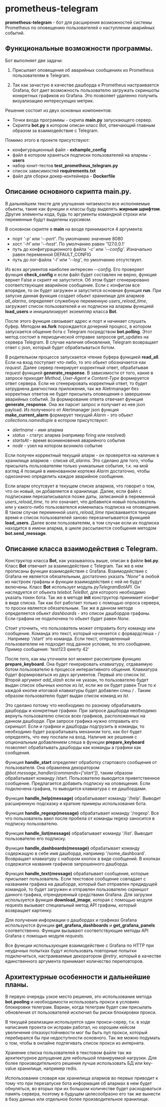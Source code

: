 # prometheus-telegram

**prometheus-telegram** - бот для расширения возможностей системы Prometheus по оповещению пользователей о наступлении аварийных событий.


## Функциональные возможности программы.

Бот выполняет две задачи:

1. Присылает оповещения об аварийных сообщениях из Prometheus пользователям в Telegram. 

2. Так как зачастую в качестве дашборда к Prometheus настраивается Grafana, 
бот дает возможность пользователю загружать скриншоты конкретных графиков из Grafana. 
Это позволяет удаленно получить визуализацию интересующих метрик.

Решение состоит из двух основных компонентов:
 - Точки входа программы - скрипа **main.py** запускающего сервер.
 - Скрипта **bot.py** в котором описан класс Bot, отвечающий главным образом за взаимодействие с Telegram.


Помимо этого в проекте присутствуют: 

 - конфигурационный файл - **exhample_config**
 - файл в котором храняться подписки пользователей на алармы - **users**
 - набор юнит-тестов **test_prometheus_telegram.py**
 - список зависимостей **requirements.txt**
 - файл для сборки докер-контейнера - **Dockerfile**



## Описание основного скрипта main.py.

В дальнейшем тексте для улучшения читаемости все исполняемые обьекты, такие как функции и классы буду выделять **жирным шрифтом**. Другие элементы кода, будь то аргументы командной строки или переменные будут выделены *курсивом*.


В основном скрипте в __main__ на входе принимаются 4 аргумента:

 - порт *'-p'* или *'--port'*. По умолчанию значение 8080
 - хост *'-H'* или *'--host'*. По умолчанию равен '127.0.0.1'
 - путь до конфигурационного файла *'-c'* или *'--config'*. Изначально равен переменной DEFAULT_CONFIG
 - путь до лог-файла *'-l'* или *'--log'*, по умолчанию отсутствует.

Из всех аргументов наиболее интересен *--config*. Его проверяет функция **check_config** и если файл будет составлен не верно, 
функция вернет False и скрипт не запустится. Об этом будет сгенерировано соответствующее аварийное сообщение.
Если с конфигом все впорядке, то он будет загружен и запустится основная функция **run**.
При запуске данная функция создает обьект хранилище для алармов *all_alarms*, определяет служебную переменную *users_reload_time*, загружает список пользователей и их подписки на алармы функцией **load_users** и инициализирует экземпляр класса **Bot**.

После этого функция связывает адрес и порт и начинает слушать буфер.
Методом **os.fork** порождается дочерний процесс, в котором запускается общение бота с Telegram посредством **bot.polling**.
Этот метод состоит в периодической отправке запросов get_updates на сервера Telegram. В случае наличия обновления, Telegram возвращает
ответ с json, который будет обрабатываться ботом.

В родительком процессе запускается чтение буфера функцией **read_all**. Если на вход поступает что-либо, то это обьект обозначается как *request*.
Далее сервер генерирует корректный ответ, обрабатывая *request* функцией **generate_response**.
В зависимости от того, какие в запросе приходят *Method*, *User-Agent* и *Content-Type* формируется ответ сервера. Если не сгенерировать корректный ответ, то будет затруднена диагностика приложения, так же Aletrmanager без корректных ответов не будет присылать оповещения о завершении аварийных событий.
За формирование ответа отвечает функция **generate_response**. Она же парсит запрос и получает из нее json payload.
Из полученого от Alertmanager json функция **make_current_alarm** формирует текущий *Alarm* - это обьект *collections.namedtuple* в
котором присутствуют:
 - *alertname* - имя аларма 
 - *status* - статус аларма (например firing или resolved) 
 - *startsAt* - время возникновения аварийного события  
 - *node* - узел на котором возникло событие 


Если получен корректный текущий аларм - он проверется на наличие в хранилище алармов - списке *all_alarms*. Это сделано для того, чтобы 
присылать пользователям только уникальные события, т.к. на мой взгляд 4 позиций в именованном кортеже *Alarm* достаточно, чтобы однозначно определить каждое аварийное сообщение.


Если аларм отсутсвует в текущем списке алармов, что говорит о том, что он новый, он добавляется в хранилище. 
Далее, если файл с подписками перезаписывался позже даты, записанной в переменной *users_reload_time*, то это означает, что добавился новый пользователь или у какого-либо пользователся изменилась подписка на оповещения.
В таком случае переменной *users_reload_time* присваивается текущее время и список пользователей заново перезачитывается функцией **load_users**.
Далее всем пользователям, в том случае если их подписка находится в имени аларма, в цикле рассылаются сообщения методом **bot.send_message**.



## Описание класса взаимодействия с Telegram.

Конструктор класса **Bot**, как указывалось выше, описан в файле **bot.py**.
Класс **Bot** отвечает за взаимодействие с Telegram. Так же в нем прописаны функции взаимодействия с Grafana.
Взаимодействие с Grafana не является обязательным, достаточно указать *"None"* в любой из настроек графаны и функции взаимодействия с ней не будут включены.
Класс **Bot** использует модуль *pyTelegramBotAPI*. Он наследуется от обьекта *telebot.TeleBot*, для которого необходимо указать токен бота.
Так же в методе __init__ конструктор принимает конфиг в виде списка.
Так как бот работает только с помощью опроса сервера, то проски является обязательным.
Так же в данном методе определяется обьект *dashboards* - это список дашбордов графаны. Если графана не подключена то обьект будет равен *None*.


Стоит уточнить, что пользователь может отправить боту команду или сообщение. Команда это текст, который начинается с форвардслеша - / . Например '/start' это команда. Если текст, отправленный пользователем не подходит под данное условие, то это сообщение. Пример сообщения: 'test123 qwerty 42'

После того, как мы уточнили эот момент рассмотрим функцию **prepare_keyboard**. Она будет генерировать клавиатуру, отдаваемую ботом пользователю в процессе интерактивного общения. Клавиатура будет формироваться из двух аргументов. Первый это список *lst*. Второй аргумент *add_slash* если не указан, то пользователю будет выдан список обычных кнопок из *lst*, если же он будет равен True то к каждой кнопке итоговой клавиатуры будет добавлен слеш / . Таким образом пользователю будет выдан список команд из *lst*. 

Это сделано потому что необходимо по разному обрабатывать дашборды и конкретные графики. При запросе дашборда необходимо вернуть пользователю список всех графиков, расположенных на данном дашборде. При запросе графика нужно отправить его скриншот.
Если и графики и дашборды подгрузить в команды, то необходимо будет разрабатывать механизм того, как бот будет определять, что ему послали на вход. Наличие же решения с опциональным добавлением слеша в функции **prepare_keyboard** позволяет обрабатывать дашборды как команды а графики как сообщения.

Функция **handle_start** определяет обработку стартового сообщения от пользователя. Она обрамлена декоратором *@bot.message_handler(commands=['start'])*, таким образом обрабатывает команду /start.
Пользователю выводится приветственное сообщение. Предлагается добавить подписку на оповещения. Если подключена графана, то выводится клавиатура с ее дашбордами.

Функция **handle_help(message)** обрабатывавет команду '/help'. Выводит расширенную подсказку и краткие примеры использования бота.

Функция **handle_regexp(message)** обрабатывает команду '/regexp'. Все что пользователь ввел после пробела от команды regexp заносится в подписку пользователю.

Функция **handle_list(message)** обрабатывает команду '/list'. Выводит пользователю его подписку.

Функция **handle_dashboards(message)** обрабатывает команду содержащую в себе имя дашборда, например '/some_dashboard'. Возвращает клавиатуру с набором кнопок в виде сообщений. В кнопках содержатся названия графиков запрошенного дашборда. 

Функция **handle_text(message)** обрабатывает сообщения, которые присылает пользователь. Если текстовое сообщение совпадает с названием графика на дашборде, который был отправлен предидущей командой, то будет загружен и отправлен пользователю скриншот данного графика, отрендеренный средствами Grafana. Для загрузки используется функция **download_image**, которая с помощью модуля requests вызывает специальный метод API графаны, который возвращает картинку.

Для получения информации о дашбордах и графиках Grafana используются функции **get_grafana_dashboards** и **get_grafana_panels** соответственно. Функции вызывают соответствующие методы API Grafana с помощью модуля *requests*. 

Все функции исполььзующие взаимодействие с Grafana по HTTP при неудачных попытках будут использовать повторные попытки подключиться, настраиваемые декоратором *@retry*, который в качестве единственного аргумента принимает количество переповторов.



## Архитектурные особенности и дальнейшие планы.

В первую очередь узкое место решения, это использование метода **bot.pooling** и необходимости использовать прокси в условиях блокировки телеграм. Вариан, когда телеграм будет сам присылать обновления от пользователей исключил бы риски блокировки прокси.

В текущей реализации используется один прокси-серер, т.к. в ходе написания проекта он исправн работал, но хорошим кейсом увеличения отказоустойчивости мог бы быть пул прокси, который перебирался бы при недоступности основного. Так же можно подумать о том, чтобы в  онлайне подтягивать список прокси из интернета.

Хранение списка пользователей в текстовом файле так же архитектурное допущение для небольшой планируемой нагрузки. Для более производительного решения лучше использовать БД или key-value хранилище, например redis.

Использование словаря как хранилища алармов во первых приводит к тому что при перезапуске бота информация об алармах в нем будет обнуляться, во вторых при их большом количестве будет расходоваться память сервера, поэтому в будущем целесообразно его так же вынести в базу данных или отдельное более производительное хранилище.

